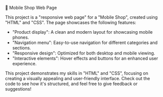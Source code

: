  📱 Mobile Shop Web Page

This project is a "responsive web page" for a "Mobile Shop", created using "HTML" and "CSS". The page showcases the following features:

- "Product display": A clean and modern layout for showcasing mobile phones.
- "Navigation menu": Easy-to-use navigation for different categories and sections.
- "Responsive design": Optimized for both desktop and mobile viewing.
- "Interactive elements": Hover effects and buttons for an enhanced user experience.

This project demonstrates my skills in "HTML" and "CSS", focusing on creating a visually appealing and user-friendly interface. Check out the code to see how it's structured, and feel free to give feedback or suggestions!
